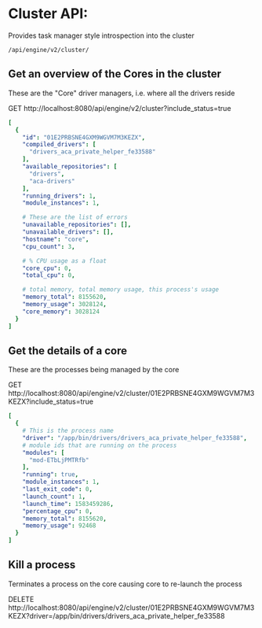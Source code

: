 # Cluster API:

Provides task manager style introspection into the cluster

```
/api/engine/v2/cluster/
```

## Get an overview of the Cores in the cluster

These are the "Core" driver managers, i.e. where all the drivers reside

GET http://localhost:8080/api/engine/v2/cluster?include_status=true

```yaml
[
  {
    "id": "01E2PRBSNE4GXM9WGVM7M3KEZX",
    "compiled_drivers": [
      "drivers_aca_private_helper_fe33588"
    ],
    "available_repositories": [
      "drivers",
      "aca-drivers"
    ],
    "running_drivers": 1,
    "module_instances": 1,

    # These are the list of errors
    "unavailable_repositories": [],
    "unavailable_drivers": [],
    "hostname": "core",
    "cpu_count": 3,

    # % CPU usage as a float
    "core_cpu": 0,
    "total_cpu": 0,

    # total memory, total memory usage, this process's usage
    "memory_total": 8155620,
    "memory_usage": 3028124,
    "core_memory": 3028124
  }
]
```


## Get the details of a core

These are the processes being managed by the core

GET http://localhost:8080/api/engine/v2/cluster/01E2PRBSNE4GXM9WGVM7M3KEZX?include_status=true

```yaml
[
  {
    # This is the process name
    "driver": "/app/bin/drivers/drivers_aca_private_helper_fe33588",
    # module ids that are running on the process
    "modules": [
      "mod-ETbLjPMTRfb"
    ],
    "running": true,
    "module_instances": 1,
    "last_exit_code": 0,
    "launch_count": 1,
    "launch_time": 1583459286,
    "percentage_cpu": 0,
    "memory_total": 8155620,
    "memory_usage": 92468
  }
]
```


## Kill a process

Terminates a process on the core causing core to re-launch the process

DELETE http://localhost:8080/api/engine/v2/cluster/01E2PRBSNE4GXM9WGVM7M3KEZX?driver=/app/bin/drivers/drivers_aca_private_helper_fe33588
